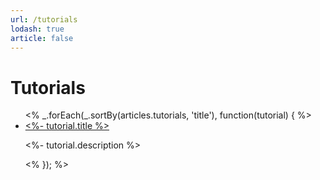 ```yaml
---
url: /tutorials
lodash: true
article: false
---
```


# Tutorials

<ul>
<% _.forEach(_.sortBy(articles.tutorials, 'title'), function(tutorial) { %>
  <li>
    <a href="<%- tutorial.url %>"><%- tutorial.title %><a>
    <p><%- tutorial.description %></p>
  </li>
<% }); %>
</ul>
